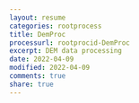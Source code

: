```yaml
---
layout: resume
categories: rootprocess
title: DemProc
processurl: rootprocid-DemProc
excerpt: DEM data processing
date: 2022-04-09
modified: 2022-04-09
comments: true
share: true
---
```


